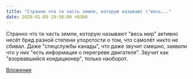 ```yaml
---
title: "Странно что та часть земли, которую называют \"весь..."
date: 2020-01-09 19:58:00 +0300
---
```


Странно что та часть земли, которую называют "весь мир" активно несёт бред разной степени упоротости о том, что самолёт никто не сбивал. Даже "спецслужбы канады", что даже звучит смешно, заявили что у них "есть информация о перегреве двигателя". Звучит как "взорвавшийся кондиционер", только наоборот.

[Вложение](/assets/vk_photos/2/c0U_9xJhQkI.jpg)
